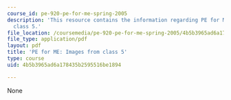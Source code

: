 ```yaml
---
course_id: pe-920-pe-for-me-spring-2005
description: 'This resource contains the information regarding PE for ME: Images from
  class 5.'
file_location: /coursemedia/pe-920-pe-for-me-spring-2005/4b5b3965ad6a178435b2595516be1894_MITPE_920S05_5.pdf
file_type: application/pdf
layout: pdf
title: 'PE for ME: Images from class 5'
type: course
uid: 4b5b3965ad6a178435b2595516be1894

---
```

None